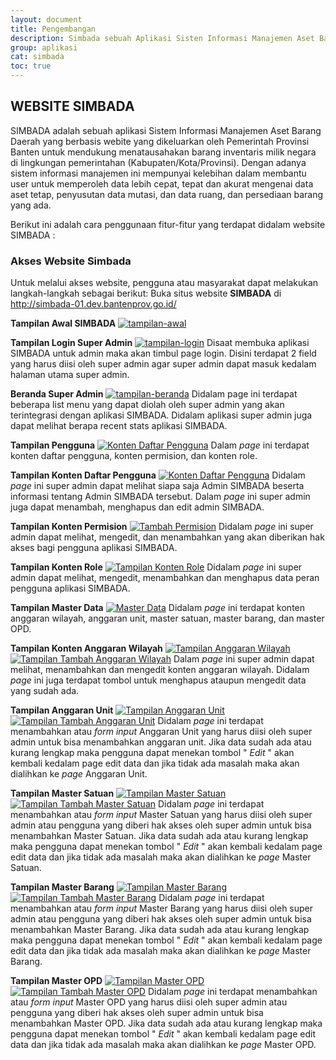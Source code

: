 ```yaml
---
layout: document
title: Pengembangan
description: Simbada sebuah Aplikasi Sisten Informasi Manajemen Aset Barang Daerah
group: aplikasi
cat: simbada
toc: true
---
```


## WEBSITE SIMBADA

SIMBADA adalah sebuah aplikasi Sistem Informasi Manajemen Aset Barang Daerah yang berbasis webite yang dikeluarkan oleh Pemerintah Provinsi Banten untuk mendukung menatausahakan barang inventaris milik negara di lingkungan pemerintahan (Kabupaten/Kota/Provinsi). Dengan adanya sistem informasi manajemen ini mempunyai kelebihan dalam membantu user untuk memperoleh data lebih cepat, tepat dan akurat mengenai data aset tetap, penyusutan data mutasi, dan data ruang, dan persediaan barang yang ada.

Berikut ini adalah cara penggunaan fitur-fitur yang terdapat didalam website SIMBADA :

### Akses Website Simbada

Untuk melalui akses website, pengguna atau masyarakat dapat melakukan langkah-langkah sebagai berikut:
Buka situs website **SIMBADA** di http://simbada-01.dev.bantenprov.go.id/

**Tampilan Awal SIMBADA**
[![tampilan-awal](/document/aplikasi/simbada/images/pengembangan/01-tampilan-awal.png)](/document/aplikasi/simbada/images/pengembangan/01-tampilan-awal.png)

**Tampilan Login Super Admin**
[![tampilan-login](/document/aplikasi/simbada/images/pengembangan/02-tampilan-login.png)](/document/aplikasi/simbada/images/pengembangan/02-tampilan-login.png)
Disaat membuka aplikasi SIMBADA untuk admin maka akan timbul page login. Disini terdapat 2 field yang harus diisi oleh super admin agar super admin dapat masuk kedalam halaman utama super admin.

**Beranda Super Admin**
[![tampilan-beranda](/document/aplikasi/simbada/images/pengembangan/03-tampilan-dashboard.png)](/document/aplikasi/simbada/images/pengembangan/03-tampilan-dashboard.png)
Didalam page ini terdapat beberapa list menu yang dapat diolah oleh super admin yang akan terintegrasi dengan aplikasi SIMBADA. Didalam aplikasi super admin juga dapat melihat berapa recent stats aplikasi SIMBADA.

**Tampilan Pengguna**
[![Konten Daftar Pengguna](/document/aplikasi/simbada/images/pengembangan/04-tampilan-daftarpengguna.png)](/document/aplikasi/simbada/images/pengembangan/04-tampilan-daftarpengguna.png)
Dalam *page* ini terdapat konten daftar pengguna, konten permision, dan konten role.

**Tampilan Konten Daftar Pengguna**
[![Konten Daftar Pengguna](/document/aplikasi/simbada/images/pengembangan/04-tampilan-daftarpengguna.png)](/document/aplikasi/simbada/images/pengembangan/04-tampilan-daftarpengguna.png)
Didalam *page* ini super admin dapat melihat siapa saja Admin SIMBADA beserta informasi tentang Admin SIMBADA tersebut. Dalam *page* ini super admin juga dapat menambah, menghapus dan edit admin SIMBADA.

**Tampilan Konten Permision**
[![Tambah Permision](/document/aplikasi/simbada/images/pengembangan/05-tampilan-permision.png)](/document/aplikasi/simbada/images/pengembangan/05-tampilan-permision.png)
Didalam *page* ini super admin dapat melihat, mengedit, dan menambahkan yang akan diberikan hak akses bagi pengguna aplikasi SIMBADA.

**Tampilan Konten Role**
[![Tampilan Konten Role](/document/aplikasi/simbada/images/pengembangan/06-tampilan-role.png)](/document/aplikasi/simbada/images/pengembangan/06-tampilan-role.png)
Didalam *page* ini super admin dapat melihat, mengedit, menambahkan dan menghapus data peran pengguna aplikasi SIMBADA.

**Tampilan Master Data**
[![Master Data](/document/aplikasi/simbada/images/pengembangan/07-tampilan-masterdata.png)](/document/aplikasi/simbada/images/pengembangan/07-tampilan-masterdata.png)
Didalam *page* ini terdapat konten anggaran wilayah, anggaran unit, master satuan, master barang, dan master OPD.

**Tampilan Konten Anggaran Wilayah**
[![Tampilan Anggaran Wilayah](/document/aplikasi/simbada/images/pengembangan/08-anggaran-wilayah.png)](/document/aplikasi/simbada/images/pengembangan/08-anggaran-wilayah.png)
[![Tampilan Tambah Anggaran Wilayah](/document/aplikasi/simbada/images/pengembangan/08-tambah-anggaran-wilayah.png)](/document/aplikasi/simbada/images/pengembangan/08-tambah-anggaran-wilayah.png)
Dalam *page* ini super admin dapat melihat, menambahkan dan mengedit konten anggaran wilayah. Didalam *page* ini juga terdapat tombol untuk menghapus ataupun mengedit data yang sudah ada.

**Tampilan Anggaran Unit**
[![Tampilan Anggaran Unit](/document/aplikasi/simbada/images/pengembangan/09-anggaran-unit.png)](/document/aplikasi/simbada/images/pengembangan/09-anggaran-unit.png)
[![Tampilan Tambah Anggaran Unit](/document/aplikasi/simbada/images/pengembangan/09-tambah-anggaran-unit.png)](/document/aplikasi/simbada/images/pengembangan/09-tambah-anggaran-unit.png)
Didalam *page* ini terdapat menambahkan atau *form input* Anggaran Unit yang harus diisi oleh super admin untuk bisa menambahkan anggaran unit. Jika data sudah ada atau kurang lengkap maka pengguna dapat menekan tombol " *Edit* " akan kembali kedalam page edit data dan jika tidak ada masalah maka akan dialihkan ke *page* Anggaran Unit.

**Tampilan Master Satuan**
[![Tampilan Master Satuan](/document/aplikasi/simbada/images/pengembangan/10-master-satuan.png)](/document/aplikasi/layanan-kesehatan/images/pengembangan/10-master-satuan.png)
[![Tampilan Tambah Master Satuan](/document/aplikasi/simbada/images/pengembangan/10-tambah-master-satuan.png)](/document/aplikasi/layanan-kesehatan/images/pengembangan/10-tambah-master-satuan.png)
Didalam *page* ini terdapat menambahkan atau *form input* Master Satuan yang harus diisi oleh super admin atau pengguna yang diberi hak akses oleh super admin untuk bisa menambahkan Master Satuan. Jika data sudah ada atau kurang lengkap maka pengguna dapat menekan tombol " *Edit* " akan kembali kedalam page edit data dan jika tidak ada masalah maka akan dialihkan ke *page* Master Satuan.

**Tampilan Master Barang**
[![Tampilan Master Barang](/document/aplikasi/simbada/images/pengembangan/11-master-barang.png)](/document/aplikasi/simbada/images/pengembangan/11-master-barang.png)
[![Tampilan Tambah Master Barang](/document/aplikasi/simbada/images/pengembangan/11-tambah-master-barang.png)](/document/aplikasi/simbada/images/pengembangan/11-tambah-master-barang.png)
Didalam *page* ini terdapat menambahkan atau *form input* Master Barang yang harus diisi oleh super admin atau pengguna yang diberi hak akses oleh super admin untuk bisa menambahkan Master Barang. Jika data sudah ada atau kurang lengkap maka pengguna dapat menekan tombol " *Edit* " akan kembali kedalam page edit data dan jika tidak ada masalah maka akan dialihkan ke *page* Master Barang.

**Tampilan Master OPD**
[![Tampilan Master OPD](/document/aplikasi/simbada/images/pengembangan/12-master-opd.png)](/document/aplikasi/simbada/images/pengembangan/12-master-opd.png)
[![Tampilan Tambah Master OPD](/document/aplikasi/simbada/images/pengembangan/12-tambah-master-opd.png)](/document/aplikasi/simbada/images/pengembangan/12-tambah-master-opd.png)
Didalam *page* ini terdapat menambahkan atau *form input* Master OPD yang harus diisi oleh super admin atau pengguna yang diberi hak akses oleh super admin untuk bisa menambahkan Master OPD. Jika data sudah ada atau kurang lengkap maka pengguna dapat menekan tombol " *Edit* " akan kembali kedalam page edit data dan jika tidak ada masalah maka akan dialihkan ke *page* Master OPD.